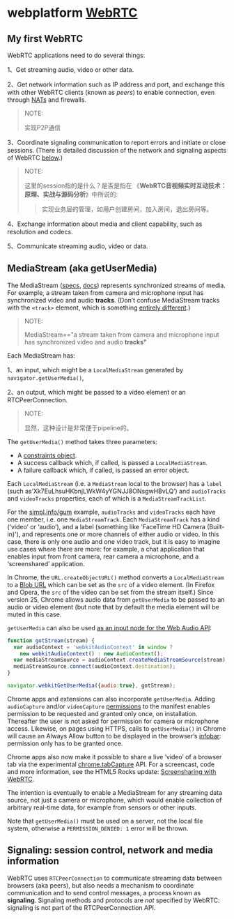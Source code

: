 # webplatform [WebRTC](https://webplatform.github.io/docs/concepts/Internet_and_Web/webrtc/)



## My first WebRTC

WebRTC applications need to do several things:

1、Get streaming audio, video or other data.

2、Get network information such as IP address and port, and exchange this with other WebRTC clients (known as *peers*) to enable connection, even through [NATs](http://en.wikipedia.org/wiki/NAT_traversal) and firewalls.

> NOTE:
>
> 实现P2P通信

3、Coordinate signaling communication to report errors and initiate or close sessions. (There is detailed discussion of the network and signaling aspects of WebRTC [below](https://webplatform.github.io/docs/concepts/Internet_and_Web/webrtc/#signaling).)

> NOTE:
>
> 这里的session指的是什么？是否是指在 《**WebRTC音视频实时互动技术：原理、实战与源码分析**》中所说的:
>
> > 实现业务层的管理，如用户创建房间，加入房间，退出房间等。

4、Exchange information about media and client capability, such as resolution and codecs.

5、Communicate streaming audio, video or data.

## MediaStream (aka getUserMedia)

The MediaStream ([specs](https://dvcs.w3.org/hg/audio/raw-file/tip/streams/StreamProcessing.html), [docs](https://webplatform.github.io/docs/apis/webrtc/MediaStream)) represents synchronized streams of media. For example, a stream taken from camera and microphone input has synchronized video and audio **tracks**. (Don’t confuse MediaStream tracks with the `<track>` element, which is something [entirely different](http://www.html5rocks.com/en/tutorials/track/basics/).)

> NOTE:
>
> MediaStream=="a stream taken from camera and microphone input has synchronized video and audio **tracks"**



Each MediaStream has:

1、an input, which might be a `LocalMediaStream` generated by `navigator.getUserMedia()`, 

2、an output, which might be passed to a video element or an RTCPeerConnection.

> NOTE:
>
> 显然，这种设计是非常便于pipeline的。



The `getUserMedia()` method takes three parameters:

- A [constraints object](https://webplatform.github.io/docs/concepts/Internet_and_Web/webrtc/#toc-constraints).
- A success callback which, if called, is passed a `LocalMediaStream`.
- A failure callback which, if called, is passed an error object.



Each `LocalMediaStream` (i.e. a `MediaStream` local to the browser) has a `label` (such as’Xk7EuLhsuHKbnjLWkW4yYGNJJ8ONsgwHBvLQ’) and `audioTracks` and `videoTracks` properties, each of which is a `MediaStreamTrackList`.

For the [simpl.info/gum](http://simpl.info/getusermedia/) example, `audioTracks` and `videoTracks` each have one member, i.e. one `MediaStreamTrack`. Each `MediaStreamTrack` has a kind (‘video’ or ‘audio’), and a label (something like 'FaceTime HD Camera (Built-in)'), and represents one or more channels of either audio or video. In this case, there is only one audio and one video track, but it is easy to imagine use cases where there are more: for example, a chat application that enables input from front camera, rear camera a microphone, and a ‘screenshared’ application.

In Chrome, the `URL.createObjectURL()` method converts a `LocalMediaStream` to a [Blob URL](http://www.html5rocks.com/tutorials/workers/basics/#toc-inlineworkers-bloburis) which can be set as the `src` of a video element. (In Firefox and Opera, the `src` of the video can be set from the stream itself.) Since version 25, Chrome allows audio data from `getUserMedia` to be passed to an audio or video element (but note that by default the media element will be muted in this case.

`getUserMedia` can also be used [as an input node for the Web Audio API](http://updates.html5rocks.com/2012/09/Live-Web-Audio-Input-Enabled):

```javascript
function gotStream(stream) {
  var audioContext = 'webkitAudioContext' in window ?
    new webkitAudioContext() : new AudioContext();
  var mediaStreamSource = audioContext.createMediaStreamSource(stream);
  mediaStreamSource.connect(audioContext.destination);
}

navigator.webkitGetUserMedia({audio:true}, gotStream);
```

Chrome apps and extensions can also incorporate `getUserMedia`. Adding `audioCapture` and/or `videoCapture` [permissions](https://developer.chrome.com/extensions/manifest.html#permissions) to the manifest enables permission to be requested and granted only once, on installation. Thereafter the user is not asked for permission for camera or microphone access. Likewise, on pages using HTTPS, calls to `getUserMedia()` in Chrome will cause an Always Allow button to be displayed in the browser’s [infobar](http://dev.chromium.org/user-experience/infobars): permission only has to be granted once.

Chrome apps also now make it possible to share a live ‘video’ of a browser tab via the experimental [chrome.tabCapture](http://developer.chrome.com/dev/extensions/tabCapture.html) API. For a screencast, code and more information, see the HTML5 Rocks update: [Screensharing with WebRTC](http://updates.html5rocks.com/2012/12/Screensharing-with-WebRTC).

The intention is eventually to enable a MediaStream for any streaming data source, not just a camera or microphone, which would enable collection of arbitrary real-time data, for example from sensors or other inputs.

Note that `getUserMedia()` must be used on a server, not the local file system, otherwise a `PERMISSION_DENIED: 1` error will be thrown.





## Signaling: session control, network and media information

WebRTC uses `RTCPeerConnection` to communicate streaming data between browsers (aka peers), but also needs a mechanism to coordinate communication and to send control messages, a process known as **signaling**. Signaling methods and protocols are *not* specified by WebRTC: signaling is not part of the RTCPeerConnection API.